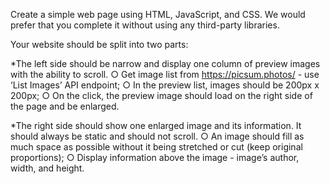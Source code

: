 Create a simple web page using HTML, JavaScript, and CSS. We would prefer that you complete it
without using any third-party libraries.

Your website should be split into two parts:

*The left side should be narrow and display one column of preview images with the ability to
scroll.
    ○ Get image list from https://picsum.photos/ - use ‘List Images’ API endpoint;
    ○ In the preview list, images should be 200px x 200px;
    ○ On the click, the preview image should load on the right side of the page and be
enlarged.

*The right side should show one enlarged image and its information. It should always be static
and should not scroll.
    ○ An image should fill as much space as possible without it being stretched or cut (keep
original proportions);
    ○ Display information above the image - image’s author, width, and height.
